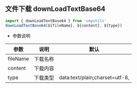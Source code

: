 
## 文件下载 downLoadTextBase64

```javascript
import { downLoadTextBase64 } from 'cmyutils'
downLoadTextBase64(${fileName}, ${content}, ${type})
```

- 参数说明

| 参数     | 说明     | 默认                           |
| -------- | -------- | ------------------------------ |
| fileName | 下载名称 |                                |
| content  | 下载内容 |                                |
| type     | 下载类型 | data:text/plain;charset=utf-8, |